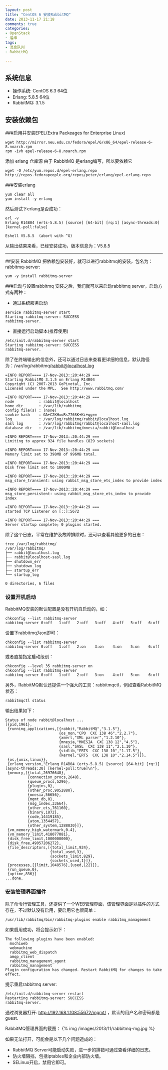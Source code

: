 ```yaml
---
layout: post
title: "CentOS 6 安装RabbitMQ"
date: 2013-11-17 21:18
comments: true
categories: 
- OpenStack
- 运维
tags:
- 消息队列
- RabbitMQ

---
```


## 系统信息

- 操作系统:  CentOS 6.3 64位
- Erlang:    5.8.5 64位
- RabbitMQ:  3.1.5


## 安装依赖包

###启用并安装EPEL(Extra Packeages for Enterprise Linux)
```
wget http://mirror.neu.edu.cn/fedora/epel/6/x86_64/epel-release-6-8.noarch.rpm
rpm -ivh epel-release-6-8.noarch.rpm
```

添加 erlang 仓库源
由于 RabbitMQ 是erlang编写，所以要依赖它

```
wget -O /etc/yum.repos.d/epel-erlang.repo http://repos.fedorapeople.org/repos/peter/erlang/epel-erlang.repo
```

###安装erlang
```
yum clear all
yum install -y erlang
```
然后测试下erlang是否成功：
```
erl -v
Erlang R14B04 (erts-5.8.5) [source] [64-bit] [rq:1] [async-threads:0] [kernel-poll:false]

Eshell V5.8.5  (abort with ^G)
```
从输出结果来看，已经安装成功，版本信息为：V5.8.5

---
##安装 RabbitMQ
把依赖包安装好，就可以进行rabbitmq的安装，包名为：rabbitmq-server:
```
yum -y install rabbitmq-server
```
<!-- more -->
###启动与设置rabbitmq
安装之后，我们就可以来启动rabbitmq server，启动方式有两种：
- 通过系统服务启动
```
service rabbitmq-server start
Starting rabbitmq-server: SUCCESS
rabbitmq-server.
```
- 直接运行启动脚本(推荐使用)
```
/etc/init.d/rabbitmq-server start
Starting rabbitmq-server: SUCCESS
rabbitmq-server.
```

除了在终端输出的信息外，还可以通过日志来查看更详细的信息，默认路径为：/var/log/rabbitmq/rabbit@localhost.log
```
=INFO REPORT==== 17-Nov-2013::20:44:29 ===
Starting RabbitMQ 3.1.5 on Erlang R14B04
Copyright (C) 2007-2013 GoPivotal, Inc.
Licensed under the MPL.  See http://www.rabbitmq.com/

=INFO REPORT==== 17-Nov-2013::20:44:29 ===
node           : rabbit@localhost
home dir       : /var/lib/rabbitmq
config file(s) : (none)
cookie hash    : GA+C2KHxoRs776SK+Ki+qg==
log            : /var/log/rabbitmq/rabbit@localhost.log
sasl log       : /var/log/rabbitmq/rabbit@localhost-sasl.log
database dir   : /var/lib/rabbitmq/mnesia/rabbit@localhost

=INFO REPORT==== 17-Nov-2013::20:44:29 ===
Limiting to approx 924 file handles (829 sockets)

=INFO REPORT==== 17-Nov-2013::20:44:29 ===
Memory limit set to 398MB of 996MB total.

=INFO REPORT==== 17-Nov-2013::20:44:29 ===
Disk free limit set to 1000MB

=INFO REPORT==== 17-Nov-2013::20:44:29 ===
msg_store_transient: using rabbit_msg_store_ets_index to provide index

=INFO REPORT==== 17-Nov-2013::20:44:29 ===
msg_store_persistent: using rabbit_msg_store_ets_index to provide index

=INFO REPORT==== 17-Nov-2013::20:44:29 ===
started TCP Listener on [::]:5672

=INFO REPORT==== 17-Nov-2013::20:44:29 ===
Server startup complete; 0 plugins started.
```

除了这个日志，平常在维护及故障排除时，还可以查看其他更多的日志：
```
tree /var/log/rabbitmq/
/var/log/rabbitmq/
├── rabbit@localhost.log
├── rabbit@localhost-sasl.log
├── shutdown_err
├── shutdown_log
├── startup_err
└── startup_log

0 directories, 6 files
```

### 设置开机启动
RabbitMQ安装的默认配置是没有开机自启动的，如：
```
chkconfig --list rabbitmq-server
rabbitmq-server 0:off   1:off   2:off   3:off   4:off   5:off   6:off
```

设置下rabbitmq为on即可：
```
chkconfig --list rabbitmq-server
rabbitmq-server 0:off   1:off   2:on    3:on    4:on    5:on    6:off
```
或者直接指定启动级别：
```
chkconfig --level 35 rabbitmq-server on
chkconfig --list rabbitmq-server    
rabbitmq-server 0:off   1:off   2:off   3:on    4:off   5:on    6:off
```

另外，RabbitMQ默认还提供一个强大的工具：rabbitmqctl，例如查看RabbitMQ状态：
```
rabbitmqctl status
```
输出结果如下：
```
Status of node rabbit@localhost ...
[{pid,1961},
 {running_applications,[{rabbit,"RabbitMQ","3.1.5"},
                        {os_mon,"CPO  CXC 138 46","2.2.7"},
                        {xmerl,"XML parser","1.2.10"},
                        {mnesia,"MNESIA  CXC 138 12","4.5"},
                        {sasl,"SASL  CXC 138 11","2.1.10"},
                        {stdlib,"ERTS  CXC 138 10","1.17.5"},
                        {kernel,"ERTS  CXC 138 10","2.14.5"}]},
 {os,{unix,linux}},
 {erlang_version,"Erlang R14B04 (erts-5.8.5) [source] [64-bit] [rq:1] [async-threads:30] [kernel-poll:true]\n"},
 {memory,[{total,26976648},
          {connection_procs,2648},
          {queue_procs,5296},
          {plugins,0},
          {other_proc,9052880},
          {mnesia,56656},
          {mgmt_db,0},
          {msg_index,33664},
          {other_ets,761160},
          {binary,1872},
          {code,14419185},
          {atom,1354457},
          {other_system,1288830}]},
 {vm_memory_high_watermark,0.4},
 {vm_memory_limit,418077081},
 {disk_free_limit,1000000000},
 {disk_free,49057206272},
 {file_descriptors,[{total_limit,924},
                    {total_used,3},
                    {sockets_limit,829},
                    {sockets_used,1}]},
 {processes,[{limit,1048576},{used,122}]},
 {run_queue,0},
 {uptime,836}]
...done.
```



### 安装管理界面插件
除了命令行管理工具，还提供了一个WEB管理界面，该管理界面是以插件的方式存在，不过默认没有启用，要启用它也很简单：
```
/usr/lib/rabbitmq/bin/rabbitmq-plugins enable rabbitmq_management
```
如果启用成功，将会提示如下：
```
The following plugins have been enabled:
  mochiweb
  webmachine
  rabbitmq_web_dispatch
  amqp_client
  rabbitmq_management_agent
  rabbitmq_management
Plugin configuration has changed. Restart RabbitMQ for changes to take effect.
```
提示重启rabbitmq server:
```
/etc/init.d/rabbitmq-server restart
Restarting rabbitmq-server: SUCCESS
rabbitmq-server.
```

通过浏览器打开: http://192.168.1.108:55672/mgmt/ ，默认的用户名和密码都是guest.

RabbitMQ管理界面的截图：
{% img /images/2013/11/rabbitmq-mg.jpg %}

如果无法打开，可能会是以下几个问题造成的：

* RabbitMQ Server可能启动失败，进一步的排错可通过查看详细的日志。
* 防火墙阻挡，包括iptables和企业内部防火墙。
* SELinux开启，禁用它即可。



